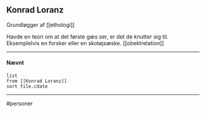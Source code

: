 ## Konrad Loranz
Grundløgger af [[ethologi]]


Havde en teori om at det første gæs ser, er det de knutter sig til. Eksemplelvis en forsker eller en skotøjsæske. [[obektrelation]]


---
#### Nævnt
```dataview 
list
from [[Konrad Loranz]]
sort file.cdate
```
---
#personer


